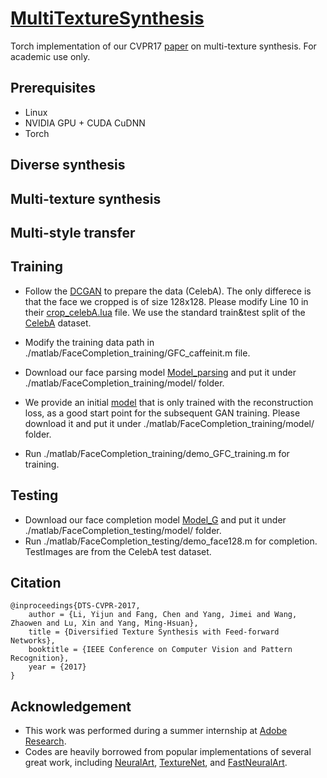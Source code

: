 # [MultiTextureSynthesis](https://sites.google.com/site/yijunlimaverick/texturesynthesis)
Torch implementation of our CVPR17 [paper](https://arxiv.org/abs/1703.01664) on multi-texture synthesis. For academic use only.

## Prerequisites

- Linux
- NVIDIA GPU + CUDA CuDNN
- Torch 

## Diverse synthesis

## Multi-texture synthesis

## Multi-style transfer

## Training
- Follow the [DCGAN](https://github.com/soumith/dcgan.torch) to prepare the data (CelebA). The only differece is that the face we cropped is of size 128x128. Please modify Line 10 in their [crop_celebA.lua](https://github.com/soumith/dcgan.torch/blob/master/data/crop_celebA.lua) file. We use the standard train&test split of the [CelebA](http://mmlab.ie.cuhk.edu.hk/projects/CelebA.html) dataset.

- Modify the training data path in ./matlab/FaceCompletion_training/GFC_caffeinit.m file.

- Download our face parsing model [Model_parsing](https://drive.google.com/open?id=0B8_MZ8a8aoSeaXlUR296TzM2NW8) and put it under ./matlab/FaceCompletion_training/model/ folder.

- We provide an initial [model](https://drive.google.com/open?id=0B8_MZ8a8aoSeWWtldlhXSjdydVk) that is only trained with the reconstruction loss, as a good start point for the subsequent GAN training. Please download it and put it under ./matlab/FaceCompletion_training/model/ folder.

- Run ./matlab/FaceCompletion_training/demo_GFC_training.m for training.

## Testing
- Download our face completion model [Model_G](https://drive.google.com/open?id=0B8_MZ8a8aoSeQlNwY2pkRkVIVmM) and put it under ./matlab/FaceCompletion_testing/model/ folder. 
- Run ./matlab/FaceCompletion_testing/demo_face128.m for completion. TestImages are from the CelebA test dataset.

## Citation
```
@inproceedings{DTS-CVPR-2017,
    author = {Li, Yijun and Fang, Chen and Yang, Jimei and Wang, Zhaowen and Lu, Xin and Yang, Ming-Hsuan},
    title = {Diversified Texture Synthesis with Feed-forward Networks},
    booktitle = {IEEE Conference on Computer Vision and Pattern Recognition},
    year = {2017}
}
```

## Acknowledgement
- This work was performed during a summer internship at [Adobe Research](https://research.adobe.com/).
- Codes are heavily borrowed from popular implementations of several great work, including [NeuralArt](https://github.com/jcjohnson/neural-style), [TextureNet](https://github.com/DmitryUlyanov/texture_nets), and [FastNeuralArt](https://github.com/jcjohnson/fast-neural-style).
